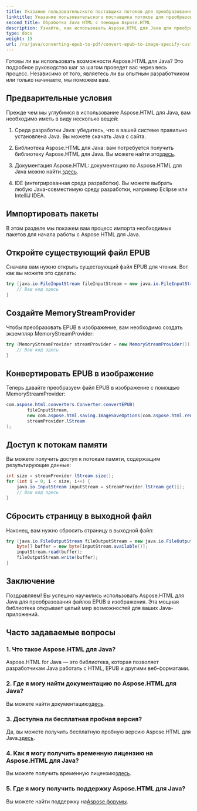 ```yaml
---
title: Указание пользовательского поставщика потоков для преобразования EPUB в изображения
linktitle: Указание пользовательского поставщика потоков для преобразования EPUB в изображения
second_title: Обработка Java HTML с помощью Aspose.HTML
description: Узнайте, как использовать Aspose.HTML для Java для преобразования файлов EPUB в изображения с помощью этого пошагового руководства.
type: docs
weight: 15
url: /ru/java/converting-epub-to-pdf/convert-epub-to-image-specify-custom-stream-provider/
---
```


Готовы ли вы использовать возможности Aspose.HTML для Java? Это подробное руководство шаг за шагом проведет вас через весь процесс. Независимо от того, являетесь ли вы опытным разработчиком или только начинаете, мы поможем вам. 

## Предварительные условия

Прежде чем мы углубимся в использование Aspose.HTML для Java, вам необходимо иметь в виду несколько вещей:

1. Среда разработки Java: убедитесь, что в вашей системе правильно установлена Java. Вы можете скачать Java с сайта.

2.  Библиотека Aspose.HTML для Java: вам потребуется получить библиотеку Aspose.HTML для Java. Вы можете найти это[здесь](https://releases.aspose.com/html/java/).

3.  Документация Aspose.HTML: документацию по Aspose.HTML для Java можно найти.[здесь](https://reference.aspose.com/html/java/).

4. IDE (интегрированная среда разработки). Вы можете выбрать любую Java-совместимую среду разработки, например Eclipse или IntelliJ IDEA.

## Импортировать пакеты

В этом разделе мы покажем вам процесс импорта необходимых пакетов для начала работы с Aspose.HTML для Java.

## Откройте существующий файл EPUB

Сначала вам нужно открыть существующий файл EPUB для чтения. Вот как вы можете это сделать:

```java
try (java.io.FileInputStream fileInputStream = new java.io.FileInputStream(Resources.input("input.epub"))) {
    // Ваш код здесь
}
```

## Создайте MemoryStreamProvider

Чтобы преобразовать EPUB в изображение, вам необходимо создать экземпляр MemoryStreamProvider:

```java
try (MemoryStreamProvider streamProvider = new MemoryStreamProvider()) {
    // Ваш код здесь
}
```

## Конвертировать EPUB в изображение

Теперь давайте преобразуем файл EPUB в изображение с помощью MemoryStreamProvider:

```java
com.aspose.html.converters.Converter.convertEPUB(
        fileInputStream,
        new com.aspose.html.saving.ImageSaveOptions(com.aspose.html.rendering.image.ImageFormat.Jpeg),
        streamProvider.lStream
);
```

## Доступ к потокам памяти

Вы можете получить доступ к потокам памяти, содержащим результирующие данные:

```java
int size = streamProvider.lStream.size();
for (int i = 0; i < size; i++) {
    java.io.InputStream inputStream = streamProvider.lStream.get(i);
    // Ваш код здесь
}
```

## Сбросить страницу в выходной файл

Наконец, вам нужно сбросить страницу в выходной файл:

```java
try (java.io.FileOutputStream fileOutputStream = new java.io.FileOutputStream(Resources.output("page_{" + (i + 1) + "}.jpg"))) {
    byte[] buffer = new byte[inputStream.available()];
    inputStream.read(buffer);
    fileOutputStream.write(buffer);
}
```

## Заключение

Поздравляем! Вы успешно научились использовать Aspose.HTML для Java для преобразования файлов EPUB в изображения. Эта мощная библиотека открывает целый мир возможностей для ваших Java-приложений.

## Часто задаваемые вопросы

### 1. Что такое Aspose.HTML для Java?

Aspose.HTML for Java — это библиотека, которая позволяет разработчикам Java работать с HTML, EPUB и другими веб-форматами.

### 2. Где я могу найти документацию по Aspose.HTML для Java?

 Вы можете найти документацию[здесь](https://reference.aspose.com/html/java/).

### 3. Доступна ли бесплатная пробная версия?

 Да, вы можете получить бесплатную пробную версию Aspose.HTML для Java.[здесь](https://releases.aspose.com/).

### 4. Как я могу получить временную лицензию на Aspose.HTML для Java?

 Вы можете получить временную лицензию[здесь](https://purchase.aspose.com/temporary-license/).

### 5. Где я могу получить поддержку Aspose.HTML для Java?

 Вы можете найти поддержку на[Aspose форумы](https://forum.aspose.com/).
